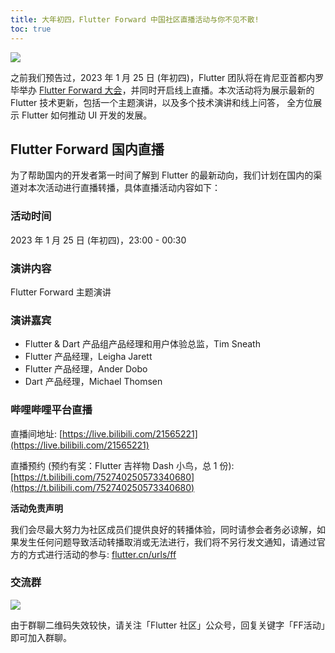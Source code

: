 ```yaml
---
title: 大年初四，Flutter Forward 中国社区直播活动与你不见不散!
toc: true
---
```


![](https://devrel.andfun.cn/devrel/posts/2023/01/ab75b498bf387.png)


之前我们预告过，2023 年 1 月 25 日 (年初四)，Flutter 团队将在肯尼亚首都内罗毕举办 [Flutter Forward 大会](/posts/flutter-forward-2023)，并同时开启线上直播。本次活动将为展示最新的 Flutter 技术更新，包括一个主题演讲，以及多个技术演讲和线上问答， 全方位展示 Flutter 如何推动 UI 开发的发展。

## Flutter Forward 国内直播

为了帮助国内的开发者第一时间了解到 Flutter 的最新动向，我们计划在国内的渠道对本次活动进行直播转播，具体直播活动内容如下：

### 活动时间

2023 年 1 月 25 日 (年初四)，23:00 - 00:30

### 演讲内容

Flutter Forward 主题演讲

### 演讲嘉宾

- Flutter & Dart 产品组产品经理和用户体验总监，Tim Sneath
- Flutter 产品经理，Leigha Jarett
- Flutter 产品经理，Ander Dobo
- Dart 产品经理，Michael Thomsen

### 哔哩哔哩平台直播

直播间地址:
[https://live.bilibili.com/21565221](https://live.bilibili.com/21565221)

直播预约 (预约有奖：Flutter 吉祥物 Dash 小鸟，总 1 份):
[https://t.bilibili.com/752740250573340680](https://t.bilibili.com/752740250573340680)

**活动免责声明**

我们会尽最大努力为社区成员们提供良好的转播体验，同时请参会者务必谅解，如果发生任何问题导致活动转播取消或无法进行，我们将不另行发文通知，请通过官方的方式进行活动的参与: [flutter.cn/urls/ff](https://lutter.cn/urls/ff)

### 交流群

![](https://devrel.andfun.cn/devrel/posts/2023/01/a883e31a1ae0b.jpg)

由于群聊二维码失效较快，请关注「Flutter 社区」公众号，回复关键字「FF活动」即可加入群聊。